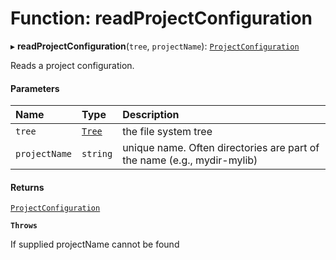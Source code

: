 # Function: readProjectConfiguration

▸ **readProjectConfiguration**(`tree`, `projectName`): [`ProjectConfiguration`](/reference/core-api/devkit/documents/ProjectConfiguration)

Reads a project configuration.

#### Parameters

| Name          | Type                                                | Description                                                             |
| :------------ | :-------------------------------------------------- | :---------------------------------------------------------------------- |
| `tree`        | [`Tree`](/reference/core-api/devkit/documents/Tree) | the file system tree                                                    |
| `projectName` | `string`                                            | unique name. Often directories are part of the name (e.g., mydir-mylib) |

#### Returns

[`ProjectConfiguration`](/reference/core-api/devkit/documents/ProjectConfiguration)

**`Throws`**

If supplied projectName cannot be found
